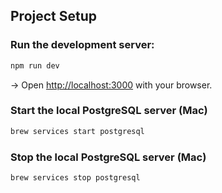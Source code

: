 ## Project Setup

### Run the development server:

```bash
npm run dev
```

→ Open [http://localhost:3000](http://localhost:3000) with your browser.

### Start the local PostgreSQL server (Mac)

```bash
brew services start postgresql
```

### Stop the local PostgreSQL server (Mac)

```bash
brew services stop postgresql
```